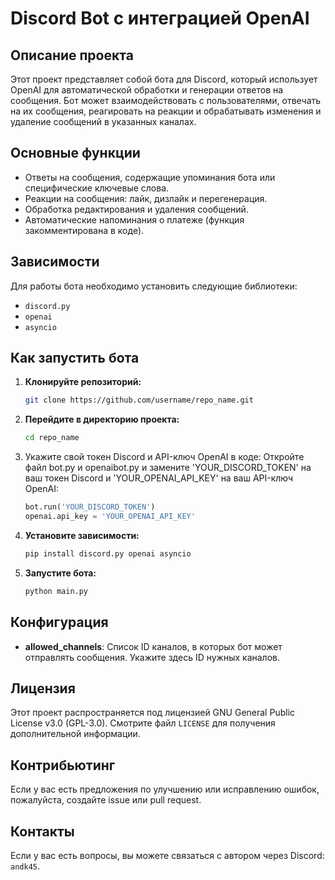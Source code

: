 # Discord Bot с интеграцией OpenAI

## Описание проекта
Этот проект представляет собой бота для Discord, который использует OpenAI для автоматической обработки и генерации ответов на сообщения. Бот может взаимодействовать с пользователями, отвечать на их сообщения, реагировать на реакции и обрабатывать изменения и удаление сообщений в указанных каналах.

## Основные функции
- Ответы на сообщения, содержащие упоминания бота или специфические ключевые слова.
- Реакции на сообщения: лайк, дизлайк и перегенерация.
- Обработка редактирования и удаления сообщений.
- Автоматические напоминания о платеже (функция закомментирована в коде).

## Зависимости
Для работы бота необходимо установить следующие библиотеки:
- `discord.py`
- `openai`
- `asyncio`

## Как запустить бота
1. **Клонируйте репозиторий:**
   ```bash
   git clone https://github.com/username/repo_name.git
   ```
2. **Перейдите в директорию проекта:**
   ```bash
   cd repo_name
   ```
3. Укажите свой токен Discord и API-ключ OpenAI в коде: Откройте файл bot.py и openaibot.py
 и замените 'YOUR_DISCORD_TOKEN' на ваш токен Discord и 'YOUR_OPENAI_API_KEY' на ваш API-ключ OpenAI:
   ```python
   bot.run('YOUR_DISCORD_TOKEN')
   openai.api_key = 'YOUR_OPENAI_API_KEY'
   ```
4. **Установите зависимости:**
   ```bash
   pip install discord.py openai asyncio
   ```
5. **Запустите бота:**
   ```bash
   python main.py
   ```

## Конфигурация
- **allowed_channels**: Список ID каналов, в которых бот может отправлять сообщения. Укажите здесь ID нужных каналов.

## Лицензия
Этот проект распространяется под лицензией GNU General Public License v3.0 (GPL-3.0). Смотрите файл `LICENSE` для получения дополнительной информации.

## Контрибьютинг
Если у вас есть предложения по улучшению или исправлению ошибок, пожалуйста, создайте issue или pull request.

## Контакты
Если у вас есть вопросы, вы можете связаться с автором через Discord: `andk45`.
